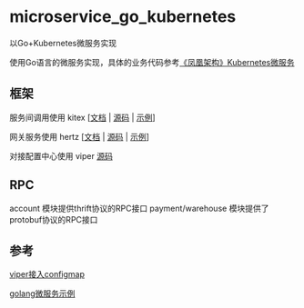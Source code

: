 # microservice_go_kubernetes

以Go+Kubernetes微服务实现

使用Go语言的微服务实现，具体的业务代码参考[《凤凰架构》Kubernetes微服务](https://github.com/fenixsoft/microservice_arch_kubernetes)

## 框架

服务间调用使用 kitex [[文档](https://www.cloudwego.io/docs/kitex) | [源码](https://github.com/cloudwego/kitex) | [示例](https://github.com/cloudwego/kitex-examples)]

网关服务使用 hertz [[文档](https://www.cloudwego.io/docs/hertz) | [源码](https://github.com/cloudwego/hertz) | [示例](https://github.com/cloudwego/hertz-examples)]

对接配置中心使用 viper [源码](https://github.com/spf13/viper)

## RPC

account 模块提供thrift协议的RPC接口
payment/warehouse 模块提供了protobuf协议的RPC接口

## 参考

[viper接入configmap](https://medium.com/@xcoulon/kubernetes-configmap-hot-reload-in-action-with-viper-d413128a1c9a)

[golang微服务示例](https://github.com/EwanValentine/shippy)

